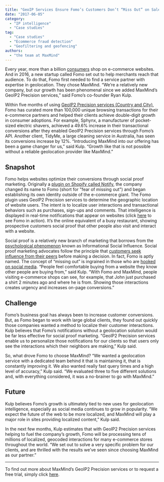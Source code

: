 ```yaml
---
title: "GeoIP Services Ensure Fomo’s Customers Don’t “Miss Out” on Sales"
date: "2017-06-05"
category:
  - "IP intelligence"
  - "Case studies"
tag:
  - "Case studies"
  - "Ecommerce fraud detection"
  - "Geofiltering and geofencing"
authors:
  - "the team at MaxMind"
---
```


Every year, more than a billion
[consumers](https://www.digitalcommerce360.com/2015/03/31/number-global-online-shoppers-will-grow-50-2018/)
shop on e-commerce websites. And in 2016, a new startup called Fomo set out to
help merchants reach that audience. To do that, Fomo first needed to find a
service partner with expertise in geolocation. They chose MaxMind. “We’re a
relatively new company, but our growth has been phenomenal since we added
MaxMind’s GeoIP2 Precision services,” said Fomo’s co-founder Ryan Kulp.

Within five months of using
[GeoIP2 Precision services (Country and City)](https://www.maxmind.com/en/geoip2-precision-services),
Fomo has curated more than 100,000 unique browsing transactions for their
e-commerce partners and helped their clients achieve double-digit growth in
consumer adoptions. For example, Sphynx, a manufacturer of pocket-sized electric
shavers, achieved a 49.6% increase in their transactional conversions after they
enabled GeoIP2 Precision services through Fomo’s API. Another client, TidyMe, a
large cleaning service in Australia, has seen its conversions increase by 12%.
“Introducing MaxMind into our offering has been a game changer for us,” said
Kulp. “Growth like that is not possible without a reliable geolocation provider
like MaxMind.”

## Snapshot

Fomo helps websites optimize their conversions through social proof marketing.
Originally a [plugin on Shopify called Notify](https://apps.shopify.com/fomo),
the company changed its name to Fomo (short for "fear of missing out") and began
establishing its own identity outside of the e-commerce giant. The Fomo plugin
uses GeoIP2 Precision services to determine the geographic location of website
users. The intent is to localize user interactions and transactional behaviors
such as purchases, sign-ups and comments. That intelligence is displayed in
real-time notifications that appear on websites (click
[here](https://www.usefomo.com/solutions/super-sized) to see Fomo in action).
It’s the online equivalent of a busy restaurant, showing prospective customers
social proof that other people also visit and interact with a website.

Social proof is a relatively new branch of marketing that borrows from the
[psychological phenomenon](https://en.wikipedia.org/wiki/Social_proof) known as
Informational Social Influence. Social proof marketing advocates follow the
principle that
[customers seek influence from their peers](https://www.forbes.com/sites/miketempleman/2017/04/03/6-ways-to-integrate-social-proof-in-your-saas-marketing-strategy/#7e27d93585f8)
before making a decision. In fact, Fomo is aptly named. The concept of “missing
out” is ingrained in those who are
[hooked on social media](https://psychcentral.com/blog/fear-of-missing-out).
“People feel comfortable buying from a website they know other people are buying
from,” said Kulp. “With Fomo and MaxMind, people visiting e-commerce shops can
see, for example, that John just purchased a shirt 2 minutes ago and where he is
from. Showing those interactions creates urgency and increases on-page
conversions.”

## Challenge

Fomo’s business goal has always been to increase customer conversions. But, as
Fomo began to work with large global clients, they found out quickly those
companies wanted a method to localize their customer interactions. Kulp believes
that Fomo’s notifications without a geolocation solution would be far less
effective for social proof marketing. “GeoIP2 Precision services enable us to
personalize those notifications for our clients so that users only see the
interactions which their neighbors are making,” Kulp said.

So, what drove Fomo to choose MaxMind? “We wanted a geolocation service with a
dedicated team behind it that is maintaining it, that is constantly improving
it. We also wanted really fast query times and a high level of accuracy,” Kulp
said. “We evaluated three to five different solutions and, with everything
considered, it was a no-brainer to go with MaxMind.”

## Future

Kulp believes Fomo’s growth is ultimately tied to new uses for geolocation
intelligence, especially as social media continues to grow in popularity. “We
expect the future of the web to be more localized, and MaxMind will play a major
role in sites providing localized content,” Kulp said.

In the next few months, Kulp estimates that with GeoIP2 Precision services
helping to fuel the company’s growth, Fomo will be processing tens of millions
of localized, geocoded interactions for many e-commerce stores throughout the
world. “We set out to solve a very specific problem for our clients, and are
thrilled with the results we’ve seen since choosing MaxMind as our partner.”

---

To find out more about MaxMind’s GeoIP2 Precision services or to request a free
trial, simply click
[here](https://www.maxmind.com/en/geoip2-precision-services).
